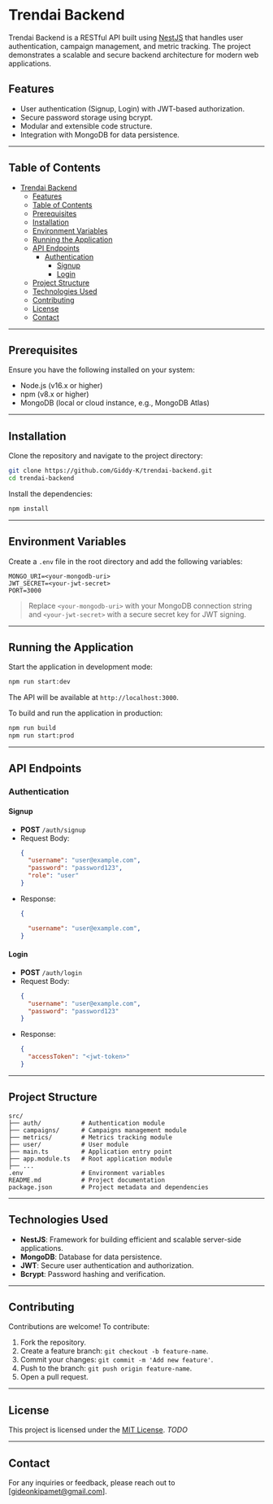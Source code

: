 # Trendai Backend

Trendai Backend is a RESTful API built using [NestJS](https://nestjs.com/) that handles user authentication, campaign management, and metric tracking. The project demonstrates a scalable and secure backend architecture for modern web applications.

## Features

- User authentication (Signup, Login) with JWT-based authorization.
- Secure password storage using bcrypt.
- Modular and extensible code structure.
- Integration with MongoDB for data persistence.

---

## Table of Contents

- [Trendai Backend](#trendai-backend)
  - [Features](#features)
  - [Table of Contents](#table-of-contents)
  - [Prerequisites](#prerequisites)
  - [Installation](#installation)
  - [Environment Variables](#environment-variables)
  - [Running the Application](#running-the-application)
  - [API Endpoints](#api-endpoints)
    - [Authentication](#authentication)
      - [Signup](#signup)
      - [Login](#login)
  - [Project Structure](#project-structure)
  - [Technologies Used](#technologies-used)
  - [Contributing](#contributing)
  - [License](#license)
  - [Contact](#contact)

---

## Prerequisites

Ensure you have the following installed on your system:

- Node.js (v16.x or higher)
- npm (v8.x or higher)
- MongoDB (local or cloud instance, e.g., MongoDB Atlas)

---

## Installation

Clone the repository and navigate to the project directory:

```bash
git clone https://github.com/Giddy-K/trendai-backend.git
cd trendai-backend
```

Install the dependencies:

```bash
npm install
```

---

## Environment Variables

Create a `.env` file in the root directory and add the following variables:

```env
MONGO_URI=<your-mongodb-uri>
JWT_SECRET=<your-jwt-secret>
PORT=3000
```

> Replace `<your-mongodb-uri>` with your MongoDB connection string and `<your-jwt-secret>` with a secure secret key for JWT signing.

---

## Running the Application

Start the application in development mode:

```bash
npm run start:dev
```

The API will be available at `http://localhost:3000`.

To build and run the application in production:

```bash
npm run build
npm run start:prod
```

---

## API Endpoints

### Authentication

#### Signup

- **POST** `/auth/signup`
- Request Body:
  ```json
  {
    "username": "user@example.com",
    "password": "password123",
    "role": "user"
  }
  ```
- Response:
  ```json
  {

    "username": "user@example.com",
  }
  ```

#### Login

- **POST** `/auth/login`
- Request Body:
  ```json
  {
    "username": "user@example.com",
    "password": "password123"
  }
  ```
- Response:
  ```json
  {
    "accessToken": "<jwt-token>"
  }
  ```

---

## Project Structure

```plaintext
src/
├── auth/           # Authentication module
├── campaigns/      # Campaigns management module
├── metrics/        # Metrics tracking module
├── user/           # User module
├── main.ts         # Application entry point
├── app.module.ts   # Root application module
├── ...
.env                # Environment variables
README.md           # Project documentation
package.json        # Project metadata and dependencies
```

---

## Technologies Used

- **NestJS**: Framework for building efficient and scalable server-side applications.
- **MongoDB**: Database for data persistence.
- **JWT**: Secure user authentication and authorization.
- **Bcrypt**: Password hashing and verification.

---

## Contributing

Contributions are welcome! To contribute:

1. Fork the repository.
2. Create a feature branch: `git checkout -b feature-name`.
3. Commit your changes: `git commit -m 'Add new feature'`.
4. Push to the branch: `git push origin feature-name`.
5. Open a pull request.

---

## License

This project is licensed under the [MIT License](LICENSE). *TODO*

---

## Contact

For any inquiries or feedback, please reach out to [gideonkipamet@gmail.com].
